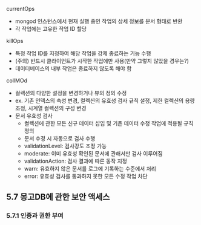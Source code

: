 currentOps
- mongod 인스턴스에서 현재 실행 중인 작업의 상세 정보를 문서 형태로 반환
- 각 작업에는 고유한 작업 ID 할당

killOps
- 특정 작업 ID를 지정하여 해당 작업을 강제 종료하는 기능 수행
- (주의) 반드시 클라이언트가 시작한 작업에만 사용(만약 그렇지 않았을 경우는?)
- 데이터베이스의 내부 작업은 종료하지 않도록 해야 함

collMOd
- 컬렉션의 다양한 설정을 변경하거나 뷰의 정의 수정
- ex. 기존 인덱스의 속성 변경, 컬렉션의 유효성 검사 규칙 설정, 제한 컬렉션의 용량 조정, 시계열 컬렉션의 구성 변경
- 문서 유효성 검사
    - 컬렉션에 관한 모든 신규 데이터 삽입 및 기존 데이터 수정 작업에 적용될 규칙 정의
    - 문서 수정 시 자동으로 검사 수행
    - validationLevel: 검사강도 조정 가능
    - moderate: 이미 유효성 확인된 문서에 관해서만 검사 이루어짐 
    - validationAction: 검사 결과에 따른 동작 지정
    - warn: 유효하지 않은 문서를 로그에 기록하는 수준에서 처리
    - error: 유효성 검사를 통과하지 못한 모든 수정 작업 차단

## 5.7 몽고DB에 관한 보안 액세스

### 5.7.1 인증과 권한 부여
